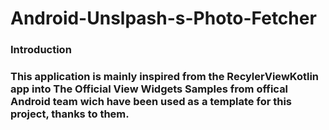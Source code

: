 # Android-Unslpash-s-Photo-Fetcher

<p> <h3> Introduction <h3>
This application is mainly inspired from the RecylerViewKotlin app into <ahref="https://github.com/android/views-widgets-samples">The Official View Widgets Samples from offical Android team</a> wich have been used as a template for this project, thanks to them.
<p>
